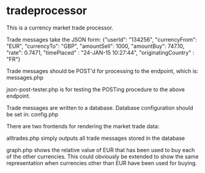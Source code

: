 # tradeprocessor

This is a currency market trade processor.

Trade messages take the JSON form:
{"userId": "134256", "currencyFrom": "EUR", "currencyTo": "GBP", "amountSell": 1000, "amountBuy": 747.10, "rate": 0.7471, "timePlaced" : "24-JAN-15 10:27:44", "originatingCountry" : "FR"}

Trade messages should be POST'd for processing to the endpoint, which is:
messages.php

json-post-tester.php is for testing the POSTing procedure to the above endpoint.

Trade messages are written to a database. Database configuration should be set in:
config.php


There are two frontends for rendering the market trade data:

alltrades.php simply outputs all trade messages stored in the database

graph.php shows the relative value of EUR that has been used to buy each of the other currencies.
This could obviously be extended to show the same representation when currencies other than EUR have been used for buying.

